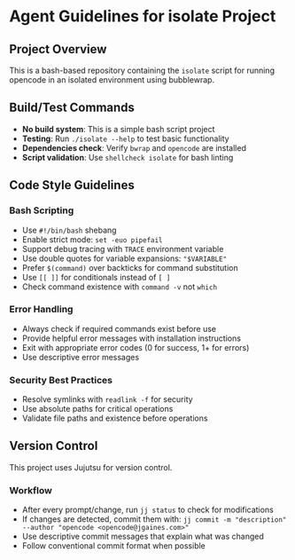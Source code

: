 # Agent Guidelines for isolate Project

## Project Overview
This is a bash-based repository containing the `isolate` script for running opencode in an isolated environment using bubblewrap.

## Build/Test Commands
- **No build system**: This is a simple bash script project
- **Testing**: Run `./isolate --help` to test basic functionality
- **Dependencies check**: Verify `bwrap` and `opencode` are installed
- **Script validation**: Use `shellcheck isolate` for bash linting

## Code Style Guidelines

### Bash Scripting
- Use `#!/bin/bash` shebang
- Enable strict mode: `set -euo pipefail`
- Support debug tracing with `TRACE` environment variable
- Use double quotes for variable expansions: `"$VARIABLE"`
- Prefer `$(command)` over backticks for command substitution
- Use `[[ ]]` for conditionals instead of `[ ]`
- Check command existence with `command -v` not `which`

### Error Handling
- Always check if required commands exist before use
- Provide helpful error messages with installation instructions
- Exit with appropriate error codes (0 for success, 1+ for errors)
- Use descriptive error messages

### Security Best Practices
- Resolve symlinks with `readlink -f` for security
- Use absolute paths for critical operations
- Validate file paths and existence before operations

## Version Control
This project uses Jujutsu for version control.

### Workflow
- After every prompt/change, run `jj status` to check for modifications
- If changes are detected, commit them with: `jj commit -m "description" --author "opencode <opencode@jgaines.com>"`
- Use descriptive commit messages that explain what was changed
- Follow conventional commit format when possible